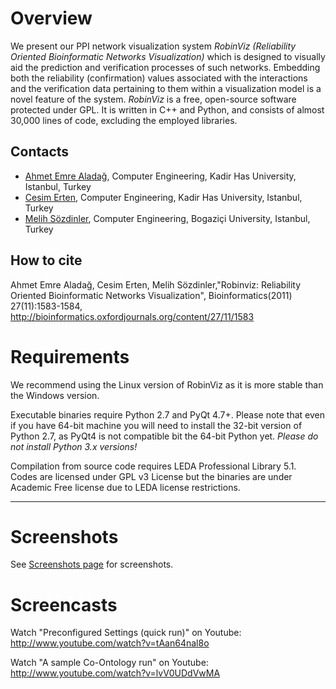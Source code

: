# Overview
We present our PPI network visualization system
*RobinViz (Reliability Oriented Bioinformatic Networks Visualization)*
which is designed to visually aid the prediction and
verification processes of such networks.
Embedding both the reliability (confirmation) values associated
with the interactions and the verification
data pertaining to them
within a visualization model is a novel feature of the system.
*RobinViz* is a free, open-source software protected
under GPL. It is written in C++ and Python, and consists of
almost 30,000 lines of code, excluding the employed libraries.

## Contacts

* [Ahmet Emre Aladağ][emre-aladag], Computer Engineering, Kadir Has University, Istanbul, Turkey
* [Cesim Erten][cesim-erten], Computer Engineering, Kadir Has University, Istanbul, Turkey
* [Melih Sözdinler][melih-sozdinler], Computer Engineering, Bogaziçi University, Istanbul, Turkey

## How to cite

Ahmet Emre Aladağ, Cesim Erten, Melih Sözdinler,"Robinviz: Reliability Oriented Bioinformatic Networks Visualization",  Bioinformatics(2011) 27(11):1583-1584, http://bioinformatics.oxfordjournals.org/content/27/11/1583


# Requirements

We recommend using the Linux version of RobinViz as it is more stable than the Windows version.

Executable binaries require Python 2.7 and PyQt 4.7+. Please note that even if you have 64-bit machine you will need to install the 32-bit version of Python 2.7, as PyQt4 is not compatible bit the 64-bit Python yet. *Please do not install Python 3.x versions!*

Compilation from source code requires LEDA Professional Library 5.1. Codes are licensed under GPL v3 License but the binaries are under Academic Free license due to LEDA license restrictions.

-------------------------

Screenshots
=============
See [Screenshots page][screenshots] for screenshots.

Screencasts
============

Watch "Preconfigured Settings (quick run)" on Youtube: http://www.youtube.com/watch?v=tAan64nal8o

Watch "A sample Co-Ontology run" on Youtube: http://www.youtube.com/watch?v=lvV0UDdVwMA


[emre-aladag]: http://www.emrealadag.com
[cesim-erten]: http://hacivat.khas.edu.tr/~cesim
[melih-sozdinler]: http://melihsozdinler.blogspot.com
[screenshots]: SCREENSHOTS.md

